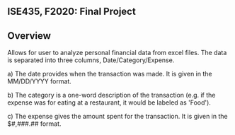 ## ISE435, F2020: Final Project

## Overview
Allows for user to analyze personal financial data from excel files. The data is separated into three columns, Date/Category/Expense.

a) The date provides when the transaction was made. It is given in the MM/DD/YYYY format.

b) The category is a one-word description of the transaction (e.g. if the expense was for eating at a restaurant, it would be labeled as 'Food').

c) The expense gives the amount spent for the transaction. It is given in the $#,###.## format.
